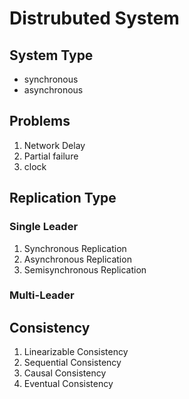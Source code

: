 # Distrubuted System

## System Type

* synchronous
* asynchronous



## Problems

1. Network Delay
2. Partial failure
3. clock 





## Replication Type

### Single Leader

1. Synchronous Replication 
2. Asynchronous Replication
3. Semisynchronous Replication



### Multi-Leader





## Consistency

1. Linearizable Consistency
2. Sequential Consistency
3. Causal Consistency
4. Eventual Consistency
